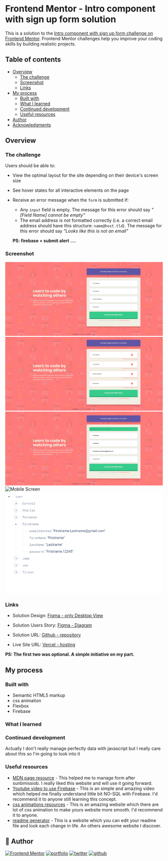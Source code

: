 # Frontend Mentor - Intro component with sign up form solution

This is a solution to the [Intro component with sign up form challenge on Frontend Mentor](https://www.frontendmentor.io/challenges/intro-component-with-signup-form-5cf91bd49edda32581d28fd1). Frontend Mentor challenges help you improve your coding skills by building realistic projects. 

## Table of contents

- [Overview](#overview)
  - [The challenge](#the-challenge)
  - [Screenshot](#screenshot)
  - [Links](#links)
- [My process](#my-process)
  - [Built with](#built-with)
  - [What I learned](#what-i-learned)
  - [Continued development](#continued-development)
  - [Useful resources](#useful-resources)
- [Author](#author)
- [Acknowledgments](#acknowledgments)


## Overview

### The challenge

Users should be able to:

- View the optimal layout for the site depending on their device's screen size
- See hover states for all interactive elements on the page
- Receive an error message when the `form` is submitted if:
  - Any `input` field is empty. The message for this error should say *"[Field Name] cannot be empty"*
  - The email address is not formatted correctly (i.e. a correct email address should have this structure: `name@host.tld`). The message for this error should say *"Looks like this is not an email"*

  **PS: firebase + submit alert ....**

### Screenshot

![Desktop Screen](./screenshots/DesktopView.png)
![Desktop Screen * Active states](./screenshots/DesktopView-activeState.png)
![Desktop Screen * Success submit](./screenshots/DesktopView-successSubmit.png)
![Mobile Screen](./screenshots/MobileView.webm/)
![Firebase Database](./screenshots/FirebaseDatabase.png/)




### Links

- Solution Design: [Figma - only Desktop View](https://www.figma.com/file/XJeeX7mLhLa4GOrtFNzpRc/signup-form?type=design&mode=design&t=2pJQDxuug6tJdrfN-1)
- Solution Users Story: [Figma - Diagram](https://www.figma.com/file/1a6Sj0CaarcrDQm6I8qY2s/signup-form---diagram---user-story?type=whiteboard&node-id=975%3A342&t=ZNFxXD0rtXn6fnoL-1)

- Solution URL: [Github - repository](https://github.com/404diaby/intro-component-with-sign-up-form)
- Live Site URL: [Vercel - hosting](https://intro-component-with-sign-up-form-one-mocha.vercel.app/)

**PS: The first two was optional. A simple initiative on my part.**
## My process

### Built with

- Semantic HTML5 markup
- css animation
- Flexbox
- Firebase

### What I learned


### Continued development

Actually I don't really manage perfectly data with javascript but  I really care about this so I'm going to look into it

### Useful resources

- [MDN page resource](https://developer.mozilla.org/fr/docs/Learn/Forms/Form_validation) - This helped me to manage form after sunbmissiob. I really liked this website and will use it going forward.
- [Youtube video to use Firebase](https://www.youtube.com/watch?v=2crtIMKf9bs&ab_channel=CreativeTutorial) - This is an simple and amazing video which helped me finally understand little bit NO-SQL with Firebase. I'd recommend it to anyone still learning this concept.
- [css animations  resources](https://animista.net/) - This is an amazing website which  there are lot of css animation to make yours website more smooth. I'd recommend it to anyone.
- [readme generator](https://readme.so/fr/editor) - This is a website which you can edit your readme file and look each change in life. An others awesome website I discover.



## 🔗 Author

[![Frontend Mentor](https://img.shields.io/badge/Front--end_mentor-0A66C2?style=for-the-badge&logo=symfony&logoColor=white)](https://www.frontendmentor.io/profile/404diaby)
[![portfolio](https://img.shields.io/badge/my_portfolio-FF7B00?style=for-the-badge&logo=ko-fi&logoColor=white)](https://diaby-mamadou.vercel.app/)
[![twitter](https://img.shields.io/badge/twitter-1DA1F2?style=for-the-badge&logo=twitter&logoColor=white)](https://twitter.com/404diaby)
[![github](https://img.shields.io/badge/github-000?style=for-the-badge&logo=github&logoColor=white)](https://github.com/404diaby)


